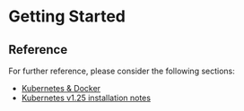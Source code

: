 # Getting Started

## Reference

For further reference, please consider the following sections:

* [Kubernetes & Docker](https://raw.githubusercontent.com/helloyuanyuan/Kubernetes-Notes/master/Kubernetes%20%26%20Docker.svg)
* [Kubernetes v1.25 installation notes](https://github.com/helloyuanyuan/Kubernetes-Notes/blob/master/Kubernetes%20v1.25%20installation%20notes.MD)
  